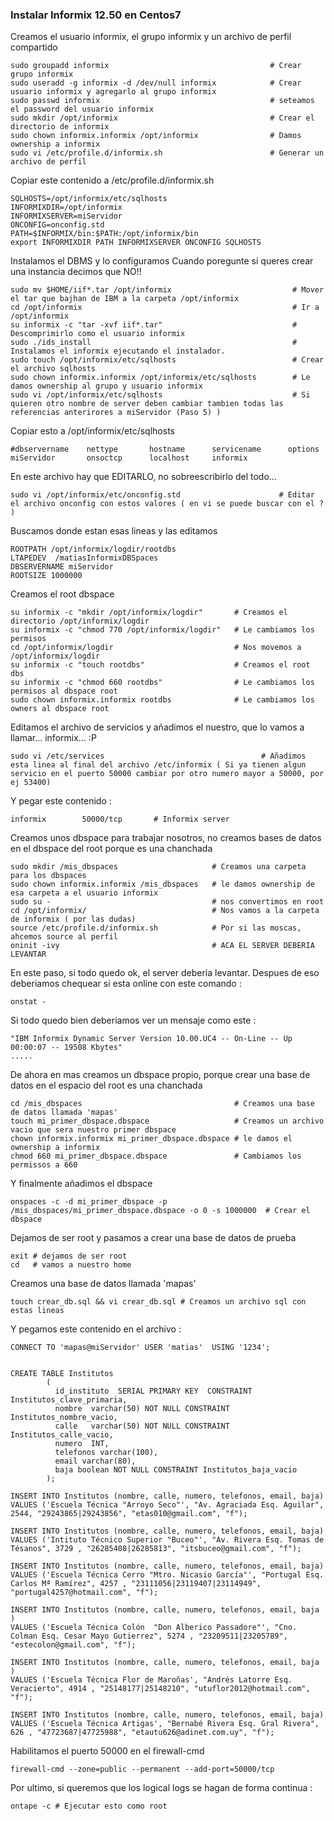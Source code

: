 ### Instalar Informix 12.50 en Centos7

Creamos el usuario informix, el grupo informix y un archivo de perfil compartido

```
sudo groupadd informix                                    # Crear grupo informix
sudo useradd -g informix -d /dev/null informix            # Crear usuario informix y agregarlo al grupo informix
sudo passwd informix                                      # seteamos el password del usuario informix
sudo mkdir /opt/informix                                  # Crear el directorio de informix
sudo chown informix.informix /opt/informix                # Damos ownership a informix
sudo vi /etc/profile.d/informix.sh                        # Generar un archivo de perfil
```
Copiar este contenido a /etc/profile.d/informix.sh

```
SQLHOSTS=/opt/informix/etc/sqlhosts
INFORMIXDIR=/opt/informix
INFORMIXSERVER=miServidor
ONCONFIG=onconfig.std
PATH=$INFORMIX/bin:$PATH:/opt/informix/bin
export INFORMIXDIR PATH INFORMIXSERVER ONCONFIG SQLHOSTS
```

Instalamos el DBMS y lo configuramos
Cuando poregunte si queres crear una instancia decimos que NO!! 

```
sudo mv $HOME/iif*.tar /opt/informix                           # Mover el tar que bajhan de IBM a la carpeta /opt/informix
cd /opt/informix                                               # Ir a /opt/informix
su informix -c "tar -xvf iif*.tar"                             # Descomprimirlo como el usuario informix
sudo ./ids_install                                             # Instalamos el informix ejecutando el instalador.
sudo touch /opt/informix/etc/sqlhosts                          # Crear el archivo sqlhosts
sudo chown informix.informix /opt/informix/etc/sqlhosts        # Le damos ownership al grupo y usuario informix
sudo vi /opt/informix/etc/sqlhosts                             # Si quieren otro nombre de server deben cambiar tambien todas las referencias anterirores a miServidor (Paso 5) )
``` 

Copiar esto a /opt/informix/etc/sqlhosts

```
#dbservername    nettype       hostname      servicename      options
miServidor       onsoctcp      localhost     informix 
```
En este archivo hay que EDITARLO, no sobreescribirlo del todo...

```
sudo vi /opt/informix/etc/onconfig.std						# Editar el archivo onconfig con estos valores ( en vi se puede buscar con el ? )
```

Buscamos donde estan esas lineas y las editamos

```
ROOTPATH /opt/informix/logdir/rootdbs
LTAPEDEV  /matiasInformixDBSpaces
DBSERVERNAME miServidor
ROOTSIZE 1000000
```

Creamos el root dbspace

```
su informix -c "mkdir /opt/informix/logdir"       # Creamos el directorio /opt/informix/logdir	
su informix -c "chmod 770 /opt/informix/logdir"   # Le cambiamos los permisos
cd /opt/informix/logdir                           # Nos movemos a /opt/informix/logdir	
su informix -c "touch rootdbs"                    # Creamos el root dbs 
su informix -c "chmod 660 rootdbs"                # Le cambiamos los permisos al dbspace root
sudo chown informix.informix rootdbs              # Le cambiamos los owners al dbspace root
```
Editamos el archivo de servicios y añadimos el nuestro, que lo vamos a llamar... informix... :P

```
sudo vi /etc/services									# Añadimos esta linea al final del archivo /etc/informix ( Si ya tienen algun servicio en el puerto 50000 cambiar por otro numero mayor a 50000, por ej 53400)
```

Y pegar este contenido : 

```
informix        50000/tcp		# Informix server
```

Creamos unos dbspace para trabajar nosotros, no creamos bases de datos en el dbspace del root porque es una chanchada

```
sudo mkdir /mis_dbspaces                     # Creamos una carpeta para los dbspaces
sudo chown informix.informix /mis_dbspaces   # le damos ownership de esa carpeta a el usuario informix
sudo su -                                    # nos convertimos en root
cd /opt/informix/                            # Nos vamos a la carpeta de informix ( por las dudas)
source /etc/profile.d/informix.sh            # Por si las moscas, ahcemos source al perfil
oninit -ivy                                  # ACA EL SERVER DEBERIA LEVANTAR
```

En este paso, si todo quedo ok, el server deberia levantar.
Despues de eso deberiamos chequear si esta online con este comando :

```
onstat -
```

Si todo quedo bien deberiamos ver un mensaje como este :

```
"IBM Informix Dynamic Server Version 10.00.UC4 -- On-Line -- Up 00:00:07 -- 19508 Kbytes"
.....
```

De ahora en mas creamos un dbspace propio, porque crear una base de datos 
en el espacio del root es una chanchada
	
```
cd /mis_dbspaces                                  # Creamos una base de datos llamada 'mapas'
touch mi_primer_dbspace.dbspace                   # Creamos un archivo vacio que sera nuestro primer dbspace
chown informix.informix mi_primer_dbspace.dbspace # le damos el ownership a informix
chmod 660 mi_primer_dbspace.dbspace               # Cambiamos los permissos a 660

```

Y finalmente añadimos el dbspace

```
onspaces -c -d mi_primer_dbspace -p /mis_dbspaces/mi_primer_dbspace.dbspace -o 0 -s 1000000  # Crear el dbspace
```

Dejamos de ser root y pasamos a crear una base de datos de prueba

```
exit # dejamos de ser root 
cd   # vamos a nuestro home
```

Creamos una base de datos llamada 'mapas'				

```
touch crear_db.sql && vi crear_db.sql # Creamos un archivo sql con estas lineas 
```

Y pegamos este contenido en el archivo : 

```
CONNECT TO 'mapas@miServidor' USER 'matias'  USING '1234';
	

CREATE TABLE Institutos
		(
		  id_instituto  SERIAL PRIMARY KEY  CONSTRAINT Institutos_clave_primaria,
		  nombre  varchar(50) NOT NULL CONSTRAINT Institutos_nombre_vacio,
		  calle   varchar(50) NOT NULL CONSTRAINT Institutos_calle_vacio,
		  numero  INT,
		  telefonos varchar(100),
		  email varchar(80),
		  baja boolean NOT NULL CONSTRAINT Institutos_baja_vacio
		); 
		
INSERT INTO Institutos (nombre, calle, numero, telefonos, email, baja)
VALUES ('Escuela Técnica "Arroyo Seco"', "Av. Agraciada Esq. Aguilar", 2544, "29243865|29243856", "etas010@gmail.com", "f");

INSERT INTO Institutos (nombre, calle, numero, telefonos, email, baja)
VALUES ('Intituto Técnico Superior "Buceo"', "Av. Rivera Esq. Tomas de Tésanos", 3729 , "26285408|26285813", "itsbuceo@gmail.com", "f");

INSERT INTO Institutos (nombre, calle, numero, telefonos, email, baja)
VALUES ('Escuela Técnica Cerro "Mtro. Nicasio García"', "Portugal Esq. Carlos Mª Ramírez", 4257 , "23111056|23119407|23114949", "portugal4257@hotmail.com", "f");

INSERT INTO Institutos (nombre, calle, numero, telefonos, email, baja )
VALUES ('Escuela Técnica Colón  "Don Alberico Passadore"', "Cno. Colman Esq. Cesar Mayo Gutierrez", 5274 , "23209511|23205789", "estecolon@gmail.com", "f");

INSERT INTO Institutos (nombre, calle, numero, telefonos, email, baja )
VALUES ('Escuela Técnica Flor de Maroñas', "Andrés Latorre Esq. Veracierto", 4914 , "25148177|25148210", "utuflor2012@hotmail.com", "f");

INSERT INTO Institutos (nombre, calle, numero, telefonos, email, baja)
VALUES ('Escuela Técnica Artigas', "Bernabé Rivera Esq. Gral Rivera", 626 , "47723687|47725988", "etautu626@adinet.com.uy", "f");

```

Habilitamos el puerto 50000 en el firewall-cmd 

```
firewall-cmd --zone=public --permanent --add-port=50000/tcp
```

Por ultimo, si queremos que los logical logs se hagan de forma continua :

    ontape -c # Ejecutar esto como root
    
